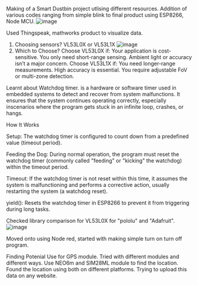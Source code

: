 Making of a Smart Dustbin project utlising different resources.
Addition of various codes ranging from simple blink to final product using ESP8266, Node MCU.
![image](https://github.com/user-attachments/assets/a45f9845-0013-4d9f-9903-9abd1d422119)

Used Thingspeak, mathworks product to visualize data.

1. Choosing sensors? VL53L0X or VL53L1X
![image](https://github.com/user-attachments/assets/d9f4c134-e257-4128-88f9-7706c0561aa6)
2. Which to Choose?
Choose VL53L0X if:
Your application is cost-sensitive.
You only need short-range sensing.
Ambient light or accuracy isn’t a major concern.
Choose VL53L1X if:
You need longer-range measurements.
High accuracy is essential.
You require adjustable FoV or multi-zone detection.

Learnt about Watchdog timer. is a hardware or software timer used in embedded systems to detect and recover from system malfunctions. It ensures that the system continues operating correctly, especially inscenarios where the program gets stuck in an infinite loop, crashes, or hangs.

How It Works
  
  
  Setup: The watchdog timer is configured to count down from a predefined value (timeout period).
  
  Feeding the Dog: During normal operation, the program must reset the watchdog timer (commonly called "feeding" or "kicking" the watchdog) within the timeout period.
  
  Timeout: If the watchdog timer is not reset within this time, it assumes the system is malfunctioning and performs a corrective action, usually restarting the system (a watchdog reset).

yield(): Resets the watchdog timer in ESP8266 to prevent it from triggering during long tasks.

Checked library comparison for VL53L0X for "pololu" and "Adafruit".
![image](https://github.com/user-attachments/assets/445fcdd9-cfc6-4083-9a85-a432c77526d5)

Moved onto using Node red, started with making simple turn on turn off program.

Finding Potenial Use for GPS module. Tried with different modules and different ways.
Use NEO6m and SIM28ML module to find the location.
Found the location using both on different platforms.
Trying to upload this data on any website.
